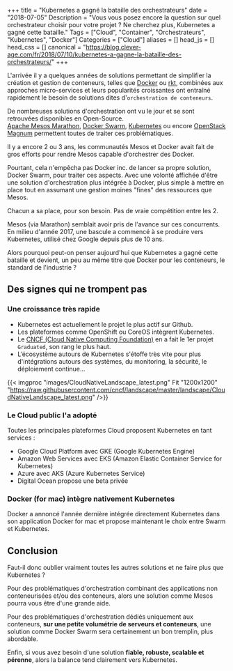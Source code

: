 +++
title = "Kubernetes a gagné la bataille des orchestrateurs"
date = "2018-07-05"
Description = "Vous vous posez encore la question sur quel orchestrateur choisir pour votre projet ? Ne cherchez plus, Kubernetes a gagné cette bataille."
Tags = ["Cloud", "Container", "Orchestrateurs", "Kubernetes", "Docker"]
Categories = ["Cloud"]
aliases = []
head_js = []
head_css = []
canonical = "https://blog.clever-age.com/fr/2018/07/10/kubernetes-a-gagne-la-bataille-des-orchestrateurs/"
+++

L'arrivée il y a quelques années de solutions permettant de simplifier la création et gestion de conteneurs, telles que [Docker](https://www.docker.com/) ou [rkt](https://coreos.com/rkt/), combinées aux approches micro-services et leurs popularités croissantes ont entraîné rapidement le besoin de solutions dites d'`orchestration de conteneurs`.

De nombreuses solutions d'orchestration ont vu le jour et se sont retrouvées disponibles en Open-Source.  
[Apache Mesos Marathon](https://mesosphere.github.io/marathon/), [Docker Swarm](https://docs.docker.com/swarm/overview/), [Kubernetes](https://kubernetes.io/) ou encore [OpenStack Magnum](https://docs.openstack.org/magnum/latest/) permettent toutes de traiter ces problématiques.

Il y a encore 2 ou 3 ans, les communautés Mesos et Docker avait fait de gros efforts pour rendre Mesos capable d'orchestrer des Docker.

Pourtant, cela n'empêcha pas Docker inc. de lancer sa propre solution, Docker Swarm, pour traiter ces aspects. Avec une volonté affichée d'être une solution d'orchestration plus intégrée à Docker, plus simple à mettre en place tout en  assumant une gestion moines "fines" des ressources que Mesos.

Chacun a sa place, pour son besoin. Pas de vraie compétition entre les 2.

Mesos (via Marathon) semblait avoir pris de l'avance sur ces concurrents. En milieu d'année 2017, une bascule a commencé à se produire vers Kubernetes, utilisé chez Google depuis plus de 10 ans.

Alors pourquoi peut-on penser aujourd'hui que Kubernetes a gagné cette bataille et devient, un peu au même titre que Docker pour les conteneurs, le standard de l'industrie ?


## Des signes qui ne trompent pas

### Une croissance très rapide

* Kubernetes est actuellement le projet le plus actif sur Github.
* Les plateformes comme OpenShift ou CoreOS intègrent Kubernetes.
* Le [CNCF (Cloud Native Computing Foundation)](https://www.cncf.io/) en a fait le 1er projet `Graduated`, son rang le plus haut.
* L’écosystème autours de Kubernetes s'étoffe très vite pour plus d'intégrations autours des systèmes, du monitoring, la sécurité, le déploiement continue...

{{< imgproc "images/CloudNativeLandscape_latest.png" Fit "1200x1200" "https://raw.githubusercontent.com/cncf/landscape/master/landscape/CloudNativeLandscape_latest.png" />}}

### Le Cloud public l'a adopté

Toutes les principales plateformes Cloud proposent Kubernetes en tant services :

* Google Cloud Platform avec GKE (Google Kubernetes Engine)
* Amazon Web Services avec EKS (Amazon Elastic Container Service for Kubernetes)
* Azure avec AKS (Azure Kubernetes Service)
* Digital Ocean propose une beta privée

### Docker (for mac) intègre nativement Kubernetes

Docker a annoncé l'année dernière intégrée directement Kubernetes dans son application Docker for mac et propose maintenant le choix entre Swarm et Kubernetes.


## Conclusion

Faut-il donc oublier vraiment toutes les autres solutions et ne faire plus que Kubernetes ?

Pour des problématiques d'orchestration combinant des applications non conteneurisées et/ou des conteneurs, alors une solution comme Mesos pourra vous être d'une grande aide.

Pour des problématiques d'orchestration dédiés uniquement aux conteneurs, **sur une petite volumétrie de serveurs et conteneurs**, une solution comme Docker Swarm sera certainement un bon tremplin, plus abordable.

Enfin, si vous avez besoin d'une solution **fiable, robuste, scalable et pérenne**, alors la balance tend clairement vers Kubernetes.
